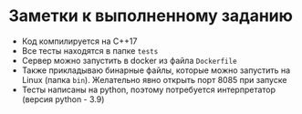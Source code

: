 # Заметки к выполненному заданию

* Код компилируется на C++17
* Все тесты находятся в папке `tests`
* Сервер можно запустить в docker из файла `Dockerfile`
* Также прикладываю бинарные файлы, которые можно запустить на Linux (папка `bin`). Желательно явно открыть порт 8085 при запуске
* Тесты написаны на python, поэтому потребуется интерпретатор (версия python - 3.9)